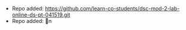 
- Repo added: https://github.com/learn-co-students/dsc-mod-2-lab-online-ds-pt-041519.git
- Repo added: n